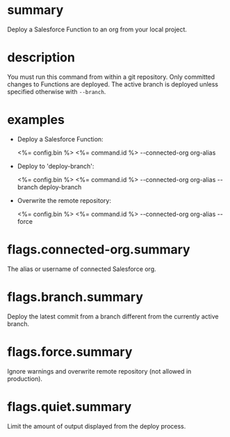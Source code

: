 # summary

Deploy a Salesforce Function to an org from your local project.

# description

You must run this command from within a git repository. Only committed changes to Functions are deployed. The active branch is deployed unless specified otherwise with `--branch`.

# examples

- Deploy a Salesforce Function:

    <%= config.bin %> <%= command.id %> --connected-org org-alias

- Deploy to 'deploy-branch':

    <%= config.bin %> <%= command.id %> --connected-org org-alias --branch deploy-branch

- Overwrite the remote repository:

    <%= config.bin %> <%= command.id %> --connected-org org-alias --force

# flags.connected-org.summary

The alias or username of connected Salesforce org.

# flags.branch.summary

Deploy the latest commit from a branch different from the currently active branch.

# flags.force.summary

Ignore warnings and overwrite remote repository (not allowed in production).

# flags.quiet.summary

Limit the amount of output displayed from the deploy process.
